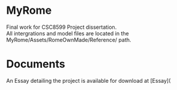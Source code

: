# MyRome
Final work for CSC8599 Project dissertation.  
All intergrations and model files are located in the MyRome/Assets/RomeOwnMade/Reference/ path.

# Documents
An Essay detailing the project is available for download at [Essay](
